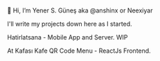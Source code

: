#
 👋 Hi, I’m Yener S. Güneş aka @anshinx or Neexiyar
 
 I'll write my projects down here as I started.
 
Hatirlatsana - Mobile App and Server. WIP

At Kafası Kafe QR Code Menu - ReactJs Frontend. 


